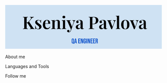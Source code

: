 ![Header](https://github.com/KseniyaPavlovaQA/KseniyaPavlovaQA/blob/main/Assets/Header.png)

About me

Languages and Tools

Follow me